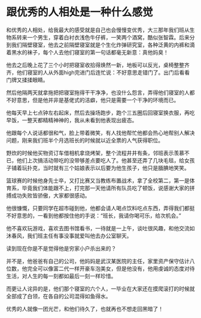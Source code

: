 # 跟优秀的人相处是一种什么感觉

和优秀的人相处，给我最大的感受就是自己也会慢慢变优秀，大三那年我们班从生物系转来一个男生，穿着白衬衣浅色牛仔裤，一笑两个酒窝，酷似张智霖。后来分到我们隔壁寝室，他去之前隔壁寝室就是个生化炸弹研究室，各种泛黄的内裤和滴着黑水的袜子，每个人去他们寝室的第一句话都毫无新意：真他妈臭！ 

他去之后晚上花了三个小时把寝室收拾得焕然一新，地板可以反光，桌椅整整齐齐，他们寝室的人从外面high完进门后连忙说：不好意思走错门了。出门后看看门牌又揉揉眼睛。 

然后他隔两天就拿拖把把寝室拖得干干净净，也没什么怨言，弄得他们寝室的人都不好意思，但是他并非是基佬式的洁癖，他只是需要一个干净的环境而已。 

他每天早上七点钟左右起床，然后去操场跑步，跑个三五圈后回寝室换衣服，再吃早饭，一整天都精精神神的，我从未看到他表现出疲态。 

他跟每个人说话都很和气，脸上带着微笑，有人找他帮忙他都会热心地帮别人解决问题，刚来我们班半个月选班长的时候就以近全票的人气获得职位。 

野炊的时候他买物资订车借相机拿烧烤架，整个流程井井有条，邻班表示羡慕不已，他们上次搞活动带吃的没带够差点要吃人了。他甚至还弄了几块毛毯，给女孩子铺着玩扑克，当时就有三个姑娘表示以后要为他生孩子，他只是腼腆地笑笑。 

篮球赛的时候他身先士卒，又打比赛又当教练布置战术，拿了全校第二，第一是体育系，毕竟我们体能跟不上，打完那一天他请所有队员吃了顿饭，说感谢大家的拼搏成功失败皆骄傲，大家都很感动。 

他很慷慨，只要同学在超市碰到他，他都会请人喝点饮料吃点东西，弄得我们都挺不好意思的，一看到他都按住他的手说：“班长，我请你喝可乐，给次机会。” 

他不喜欢玩游戏，喜欢去图书馆看书，一待就是一上午，谈吐很风趣，和他交流如沐春风，我们班主任有事没事就爱叫他去办公室聊天。 

读到现在你是不是觉得他是穷家小户杀出来的？ 

并不是，他爸爸有自己的公司，他妈妈是武汉某医院的主任，家里资产保守估计八位数，他完全可以像富二代一样开豪车泡美女，但是他没有，他用虔诚的态度对待生活，对人生的每一刻都如最后一刻一样珍惜。 

而更让人诧异的是，他们那个寝室的六个人，一毕业在大家还在摸爬滚打的时候就全部成了白领，在各自的公司混得如鱼得水。 

优秀的人就像一团光芒，和他们待久了，也就再也不想走回黑暗了！
